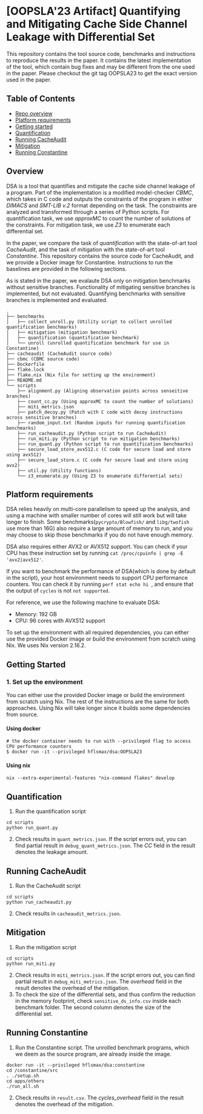 
# [**OOPSLA'23 Artifact**] Quantifying and Mitigating Cache Side Channel Leakage with Differential Set

This repository contains the tool source code, benchmarks and instructions to reproduce the results in the paper. It contains the latest implementation of the tool, which contain bug fixes and may be different from the one used in the paper. Please checkout the git tag OOPSLA23 to get the exact version used in the paper.

## Table of Contents

* [Repo overview](#overview)
* [Platform requirements](#platform-requirements)
* [Getting started](#getting-started)
* [Quantification](#quantification)
* [Running CacheAudit](#running-cacheaudit)
* [Mitigation](#mitigation)
* [Running Constantine](#running-constantine)


## Overview
DSA is a tool that quantifies and mitigate the cache side channel leakage of a program. Part of the implementation is a modified model-checker *CBMC*, which takes in C code and outputs the constraints of the program in either *DIMACS* and *SMT-LIB v.2* format depending on the task. The constraints are analyzed and transformed through a series of Python scripts. For quantification task, we use *approxMC* to count the number of solutions of the constraints. For mitigation task, we use *Z3* to enumerate each differential set.

In the paper, we compare the task of *quantification* with the state-of-art tool *CacheAudit*, and the task of mitigation with the state-of-art tool *Constantine*. This repository contains the source code for CacheAudit, and we provide a Docker image for Constantine. Instructions to run the baselines are provided in the following sections.

As is stated in the paper, we evalaute DSA only on mitigation benchmarks without sensitive branches. Functionality of mitigating sensitive branches is implemented, but not evaluated. Quantifying benchmarks with sensitive branches is implemented and evaluated.

```
.
├── benchmarks
│   ├── collect_unroll.py (Utility script to collect unrolled quantification benchmarks)
│   ├── mitigation (mitigation benchmark)
│   ├── quantification (quantification benchmark)
│   └── unroll (unrolled quantification benchmark for use in Constantine)
├── cacheaudit (CacheAudit source code)
├── cbmc (CBMC source code)
├── Dockerfile
├── flake.lock
├── flake.nix (Nix file for setting up the environment)
├── README.md
└── scripts
    ├── alignment.py (Aligning observation points across senseitive branches)
    ├── count_cc.py (Using approxMC to count the number of solutions)
    ├── miti_metrics.json
    ├── patch_decoy.py (Patch with C code with decoy instructions across sensitive branches)
    ├── random_input.txt (Random inputs for running quantification benchmarks)
    ├── run_cacheaudit.py (Python script to run CacheAudit)
    ├── run_miti.py (Python script to run mitigation benchmarks)
    ├── run_quant.py (Python script to run quantification benchmarks)
    ├── secure_load_store_avx512.c (C code for secure load and store using avx512)
    ├── secure_load_store.c (C code for secure load and store using avx2)
    ├── util.py (Utility functions)
    └── z3_enumerate.py (Using Z3 to enumerate differential sets)
```


## Platform requirements

DSA relies heavily on multi-core parallelism to speed up the analysis, and using a machine with smaller number of cores will still work but will take longer to finish. Some benchmarks(`pycrypto/Blowfish/` and `libg/twofish` use more than 16G) also require a large amount of memory to run, and you may choose to skip those benchmarks if you do not have enough memory. 

DSA also requires either AVX2 or AVX512 support. You can check if your CPU has these instruction set by running `cat /proc/cpuinfo | grep -E 'avx2|avx512'`.

If you want to benchmark the performance of DSA(which is done by default in the script), your host environment needs to support CPU performance counters. You can check it by running `perf stat echo hi `, and ensure that the output of `cycles` is not `not supported`.

For reference, we use the following machine to evaluate DSA:

* Memory: 192 GB
* CPU: 96 cores with AVX512 support

To set up the environment with all required dependencies, you can either use the provided Docker image or build the environment from scratch using Nix. We uses Nix version 2.16.2.

## Getting Started

### 1. Set up the environment

You can either use the provided Docker image or build the environment from scratch using Nix. The rest of the instructions are the same for both approaches. Using Nix will take longer since it builds some dependencies from source.

#### Using docker
```console
# the docker container needs to run with --privileged flag to access CPU performance counters
$ docker run -it --privileged hflsmax/dsa:OOPSLA23
```

#### Using nix
```console
nix --extra-experimental-features "nix-command flakes" develop
```

## Quantification
1. Run the quantification script
```console
cd scripts
python run_quant.py
```
2. Check results in `quant_metrics.json`. If the script errors out, you can find partial result in `debug_quant_metrics.json`. The *CC* field in the result denotes the leakage amount.

## Running CacheAudit
1. Run the CacheAudit script
```console
cd scripts
python run_cacheaudit.py
```
2. Check results in `cacheaudit_metrics.json`.

## Mitigation
1. Run the mitigation script
```console
cd scripts
python run_miti.py
```
2. Check results in `miti_metrics.json`. If the script errors out, you can find partial result in `debug_miti_metrics.json`. The *overhead* field in the result denotes the overhead of the mitigation.
3. To check the size of the differential sets, and thus confirm the reduction in the memory footprint, check `sensitive_ds_info.csv` inside each benchmark folder. The second column denotes the size of the differential set.

## Running Constantine
1. Run the Constantine script. The unrolled benchmark programs, which we deem as the source program, are already inside the image.
```console
docker run -it --privileged hflsmax/dsa:constantine
cd /constantine/src
. ./setup.sh
cd apps/others
./run_all.sh
```
2. Check results in `result.csv`. The *cycles_overhead* field in the result denotes the overhead of the mitigation.